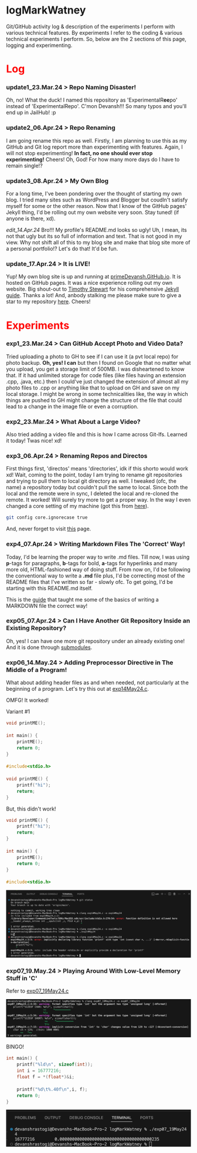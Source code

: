 # logMarkWatney
Git/GitHub activity log & description of the experiments I perform with various technical features. By experiments I refer to the coding & various technical experiments I perform. So, below are the 2 sections of this page, logging and experimenting.

# <font color = 'red'>Log</font>

### update1_23.Mar.24 > Repo Naming Disaster!

Oh, no! What the duck! I named this repository as 'ExperimentalR**ee**po' instead of 'ExperimentalRepo'. C'mon Devansh!!! So many typos and you'll end up in JailHub! :p

### update2_06.Apr.24 > Repo Renaming

I am going rename this repo as well. Firstly, I am planning to use this as my GitHub and Git log report more than experimenting with features. Again, I will not stop experimenting! __In fact, no one should ever stop experimenting!__ Cheers! Oh, God! For how many more days do I have to remain single!?

### update3_08.Apr.24 > My Own Blog

For a long time, I've been pondering over the thought of starting my own blog. I tried many sites such as WordPress and Blogger but coudln't satisfy myself for some or the other reason. Now that I know of the GitHub pages' Jekyll thing, I'd be rolling out my own website very soon. Stay tuned! (if anyone is there, xd). 

*edit_14.Apr.24* Bro!!! My profile's README.md looks so ugly! Uh, I mean, its not that ugly but its so full of information and text. That is not good in my view. Why not shift all of this to my blog site and make that blog site more of a personal portfolio!? Let's do that! It'd be fun.

### update_17.Apr.24 > It is LIVE!

Yup! My own blog site is up and running at [primeDevansh.GitHub.io](primeDevansh.GitHub.io). It is hosted on GitHub pages. It was a nice experience rolling out my own website. Big shout-out to [Timothy Stewart](https://technotim.live/about/) for his comprehensive [Jekyll guide](https://technotim.live/posts/jekyll-docs-site/). Thanks a lot! And, anbody stalking me please make sure to give a star to my repository [here](https://github.com/primeDevansh/primeDevansh.github.io). Cheers!

# <font color = 'red'>Experiments</font>

### exp1_23.Mar.24 > Can GitHub Accept Photo and Video Data?

Tried uploading a photo to GH to see if I can use it (a pvt local repo) for photo backup. __Oh, yes! I can__ but then I found on Google that no matter what you upload, you get a storage limit of 500MB. I was disheartened to know that. If it had unlimited storage for code files (like files having an extension .cpp, .java, etc.) then I could've just changed the extension of almost all my photo files to .cpp or anything like that to upload on GH and save on my local storage. I might be wrong in some technicalities like, the way in which things are pushed to GH might change the structure of the file that could lead to a change in the image file or even a corruption.

### exp2_23.Mar.24 > What About a Large Video?

Also tried adding a video file and this is how I came across Git-lfs. Learned it today! Twas nice! xd!

### exp3_06.Apr.24 > Renaming Repos and Directos

First things first, 'directos' means 'directories', idk if this shorto would work xd! Wait, coming to the point, today I am trying to rename git repositories and trying to pull them to local git directory as well. I tweaked (ofc, the name) a repository today but couldn't pull the same to local. Since both the local and the remote were in sync, I deleted the local and re-cloned the remote. It worked! Will surely try more to get a proper way. In the way I even changed a core setting of my machine (got this from [here](https://stackoverflow.com/questions/11183788/in-a-git-repository-how-to-properly-rename-a-directory)).

```bash
git config core.ignorecase true
```

And, never forget to visit [this](https://docs.github.com/en/repositories/creating-and-managing-repositories/renaming-a-repository) page.

### exp4_07.Apr.24 > Writing Markdown Files The 'Correct' Way!

Today, I'd be learning the proper way to write .md files. Till now, I was using **p**-tags for paragraphs, **b**-tags for bold, **a**-tags for hyperlinks and many more old, HTML-fashioned way of doing stuff. From now on, I'd be following the conventional way to write a **.md** file plus, I'd be correcting most of the README files that I've written so far - slowly ofc. To get going, I'd be starting with this README.md itself.

This is the [guide](https://www.inflectra.com/Support/KnowledgeBase/KB725.aspx) that taught me some of the basics of writing a MARKDOWN file the correct way!

### exp05_07.Apr.24 > Can I Have Another Git Repository Inside an Existing Repository?

Oh, yes! I can have one more git repository under an already existing one! And it is done through [submodules](https://git-scm.com/book/en/v2Git-Tools-Submodules#:~:text=Submodules%20allow%20you%20to%20keep,and%20keep%20your%20commits%20separate.).

### exp06_14.May.24 > Adding Preprocessor Directive in The Middle of a Program!

What about adding header files as and when needed, not particularly at the beginning of a program. Let's try this out at [exp14May24.c](./exp14May24.c).

OMFG! It worked!

Variant #1

```C
void printME();

int main() {
    printME();
    return 0;
}

#include<stdio.h>

void printME() {
    printf("hi");
    return;
}
```

But, this didn't work!

```C
void printME() {
    printf("hi");
    return;
}

int main() {
    printME();
    return 0;
}

#include<stdio.h>
```

![Terminal Log](./Screenshot%202024-05-14%20at%2010.52.34%20AM.png)

### exp07_19.May.24 > Playing Around With Low-Level Memory Stuff in 'C'

Refer to [exp07_19May24.c](./exp07_19May24.c)

![Console Log](./Screenshot%202024-05-19%20at%201.01.34%20PM.png)

BINGO!

```C
int main() {
    printf("%ld\n", sizeof(int));
    int i = 16777216;
    float f = *(float*)&i;

    printf("%d\t%.40f\n",i, f);
    return 0;
}
```
![Console Log](./Screenshot%202024-05-19%20at%2011.37.39%20PM.png)